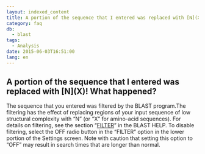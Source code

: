 ```yaml
---
layout: indexed_content
title: A portion of the sequence that I entered was replaced with [N](X)! What happened?
category: faq
db:
  - blast
tags: 
  - Analysis
date: 2015-06-03T16:51:00
lang: en
---
```


## A portion of the sequence that I entered was replaced with \[N\]\(X\)! What happened?

The sequence that you entered was filtered by the BLAST program.The filtering has the effect of replacing regions of your input sequence of low structural complexity with “N” (or “X” for amino-acid sequences). For details on filtering, see the section “<a href="/blast-e.html#filter">FILTER</a>” in the BLAST HELP. To disable filtering, select the OFF radio button in the “FILTER” option in the lower portion of the Settings screen. Note with caution that setting this option to “OFF” may result in search times that are longer than normal.